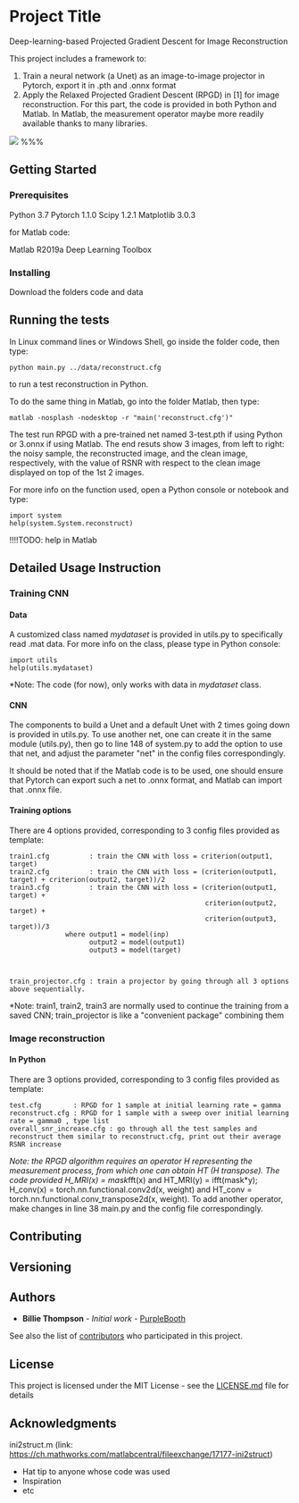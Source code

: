 # Project Title

Deep-learning-based Projected Gradient Descent for Image Reconstruction 

This project includes a framework to:

1) Train a neural network (a Unet) as an image-to-image projector in Pytorch, export it in .pth and .onnx format
2) Apply the Relaxed Projected Gradient Descent (RPGD) in [1] for image reconstruction. For this part, the code is provided in both Python and Matlab. In Matlab, the measurement operator maybe more readily available thanks to many libraries.


![](header.png) %%% 

## Getting Started

### Prerequisites

Python 3.7
Pytorch 1.1.0
Scipy 1.2.1
Matplotlib 3.0.3

for Matlab code:

Matlab R2019a
Deep Learning Toolbox

### Installing

Download the folders code and data

## Running the tests

In Linux command lines or Windows Shell, go inside the folder code, then type:

```
python main.py ../data/reconstruct.cfg
```

to run a test reconstruction in Python.

To do the same thing in Matlab, go into the folder Matlab, then type:

```
matlab -nosplash -nodesktop -r "main('reconstruct.cfg')"
```


The test run RPGD with a pre-trained net named 3-test.pth if using Python or 3.onnx if using Matlab. The end resuts show 3 images, from left to right: the noisy sample, the reconstructed image, and the clean image, respectively, with the value of RSNR with respect to the clean image displayed on top of the 1st 2 images. 

For more info on the function used, open a Python console or notebook and type:

```
import system
help(system.System.reconstruct)
```

!!!!TODO: help in Matlab

## Detailed Usage Instruction
### Training CNN

#### Data

A customized class named *mydataset* is provided in utils.py to specifically read .mat data. For more info on the class, please type in Python console:

```
import utils
help(utils.mydataset)
```

*Note: The code (for now), only works with data in *mydataset* class. 

#### CNN

The components to build a Unet and a default Unet with 2 times going down is provided in utils.py. To use another net, one can create it in the same module (utils.py), then go to line 148 of system.py to add the option to use that net, and adjust the parameter "net" in the config files correspondingly. 

It should be noted that if the Matlab code is to be used, one should ensure that Pytorch can export such a net to .onnx format, and Matlab can import that .onnx file.

#### Training options

There are 4 options provided, corresponding to 3 config files provided as template:

    train1.cfg          : train the CNN with loss = criterion(output1, target)
    train2.cfg          : train the CNN with loss = (criterion(output1, target) + criterion(output2, target))/2
    train3.cfg          : train the CNN with loss = (criterion(output1, target) + 
                                                     criterion(output2, target) + 
                                                     criterion(output3, target))/3
                  where output1 = model(inp)
                        output2 = model(output1)
                        output3 = model(target)


                                            
    train_projector.cfg : train a projector by going through all 3 options above sequentially.
    
*Note: train1, train2, train3 are normally used to continue the training from a saved CNN; train_projector is like a "convenient package" combining them 

### Image reconstruction

#### In Python 

There are 3 options provided, corresponding to 3 config files provided as template:

    test.cfg        : RPGD for 1 sample at initial learning rate = gamma
    reconstruct.cfg : RPGD for 1 sample with a sweep over initial learning rate = gamma0 , type list
    overall_snr_increase.cfg : go through all the test samples and reconstruct them similar to reconstruct.cfg, print out their average RSNR increase 
    
*Note: the RPGD algorithm requires an operator H representing the measurement process, from which one can obtain HT (H transpose). The code provided H_MRI(x) = mask*fft(x) and HT_MRI(y) = ifft(mask*y); H_conv(x) = torch.nn.functional.conv2d(x, weight) and HT_conv = torch.nn.functional.conv_transpose2d(x, weight). To add another operator, make changes in line 38 main.py and the config file correspondingly.


## Contributing


## Versioning
 

## Authors

* **Billie Thompson** - *Initial work* - [PurpleBooth](https://github.com/PurpleBooth)

See also the list of [contributors](https://github.com/your/project/contributors) who participated in this project.

## License

This project is licensed under the MIT License - see the [LICENSE.md](LICENSE.md) file for details

## Acknowledgments


ini2struct.m (link: https://ch.mathworks.com/matlabcentral/fileexchange/17177-ini2struct)


* Hat tip to anyone whose code was used
* Inspiration
* etc

